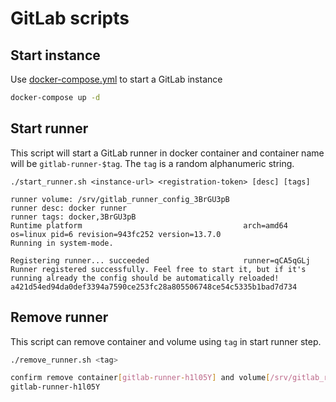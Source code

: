 # GitLab scripts

## Start instance

Use [docker-compose.yml](./docker-compose.yml) to start a GitLab instance

```bash
docker-compose up -d
```

## Start runner

This script will start a GitLab runner in docker container and
container name will be `gitlab-runner-$tag`. The `tag` is a random alphanumeric string.

```
./start_runner.sh <instance-url> <registration-token> [desc] [tags]

runner volume: /srv/gitlab_runner_config_3BrGU3pB
runner desc: docker runner
runner tags: docker,3BrGU3pB
Runtime platform                                    arch=amd64 os=linux pid=6 revision=943fc252 version=13.7.0
Running in system-mode.                            
                                                   
Registering runner... succeeded                     runner=qCA5qGLj
Runner registered successfully. Feel free to start it, but if it's running already the config should be automatically reloaded! 
a421d54ed94da0def3394a7590ce253fc28a805506748ce54c5335b1bad7d734
```

## Remove runner

This script can remove container and volume using `tag` in start runner step.

```bash
./remove_runner.sh <tag>

confirm remove container[gitlab-runner-h1l05Y] and volume[/srv/gitlab_runner_config_h1l05Y]? (y/n)y
gitlab-runner-h1l05Y
```
